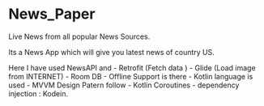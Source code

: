 # News_Paper
Live News from all popular News Sources.

Its a News App which will give you latest news of country US.

Here I have used NewsAPI and - Retrofit (Fetch data ) - Glide (Load image from INTERNET) - Room DB - Offline Support is there - Kotlin language is used - MVVM 
Design Patern follow - Kotlin Coroutines - dependency injection : Kodein.

